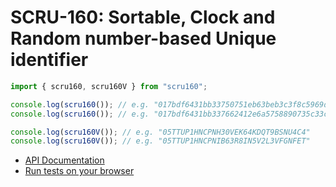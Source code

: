 # SCRU-160: Sortable, Clock and Random number-based Unique identifier

```javascript
import { scru160, scru160V } from "scru160";

console.log(scru160()); // e.g. "017bdf6431bb33750751eb63beb3c3f8c5969d86"
console.log(scru160()); // e.g. "017bdf6431bb337662412e6a5758890735c33c2b"

console.log(scru160V()); // e.g. "05TTUP1HNCPNH30VEK64KDQT9BSNU4C4"
console.log(scru160V()); // e.g. "05TTUP1HNCPNIB63R8IN5V2L3VFGNFET"
```

- [API Documentation](https://scru160.github.io/javascript/docs/)
- [Run tests on your browser](https://scru160.github.io/javascript/test/)
